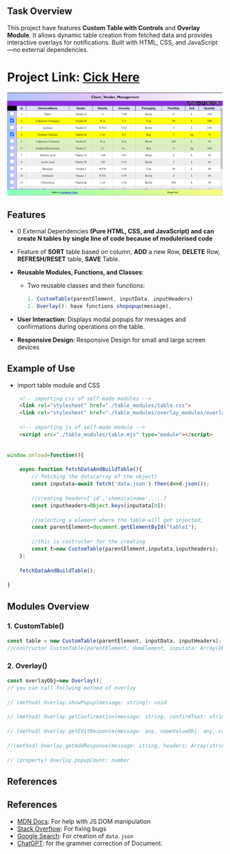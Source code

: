 ## Task Overview

This project have features **Custom Table with Controls** and **Overlay Module**. It allows dynamic table creation from fetched data and provides interactive overlays for notifications. Built with HTML, CSS, and JavaScript—no external dependencies.

# Project Link: [Cick Here](https://chem-manage.onrender.com/)
![alt text](image.png)

## Features

- 0 External Dependencies  **(Pure HTML, CSS, and JavaScript) and can create N tables by single line of code because of modulerised code**
- Feature of **SORT** table based on column,  **ADD** a new Row, **DELETE** Row, **REFRESH/RESET** table, **SAVE** Table.

- **Reusable Modules, Functions, and Classes**: 
  - Two reusable classes and their functions:
    ```javascript
    1. CustomTable(parentElement, inputData, inputHeaders)
    2. Overlay(): have functions shopopup(message),
    ```
- **User Interaction**: Displays modal popups for messages and confirmations during operations on the table.
- **Responsive Design**: Responsive Design for small and large screen devices

## Example of Use
- import table module and CSS
```html
    <!-- importing css of self-made modules -->
    <link rel="stylesheet" href="./table_modules/table.css">
    <link rel="stylesheet" href="./table_modules/overlay_modules/overlay.css">

    <!-- importing js of self-made module -->
    <script src="./table_modules/table.mjs" type="module"></script>

```
```javascript

window.onload=function(){

    async function fetchDataAndBuildTable(){
        // fetching the data(array of the object)
        const inputata=await fetch('data.json').then(d=>d.json());

        //creating header=['id','chemicalname'.....]
        const inputheaders=Object.keys(inputata[0]);

        //selecting a element where the table will get injected;
        const parentElement=document.getElementById("table1");

        //this is costructer for the creating 
        const t=new CustomTable(parentElement,inputata,inputheaders);
    };

    fetchDataAndBuildTable();

}


```


## Modules Overview

### 1. CustomTable()

```javascript
const table = new CustomTable(parentElement, inputData, inputHeaders);
//constructor CustomTable(parentElement: domElement, inputata: Array(Obj), headers: Array(string)): CustomTable
```

### 2. Overlay()
```javascript
const overlayObj=new Overlay();
// you can call follwing method of overlay

// (method) Overlay.showPopup(message: string): void

// (method) Overlay.getConfirmation(message: string, confirmText: string , cancelText: string , deleteFunction: function): void

// (method) Overlay.getEditResponse(message: any, nameValueObj: any, callback: any): void

//(method) Overlay.getAddResponse(message: string, headers: Array(string), callback: function): void

// (property) Overlay.popupCount: number
```

## References

## References

- [MDN Docs](https://developer.mozilla.org/en-US/docs/Web/JavaScript): For help with JS DOM manipulation
- [Stack Overflow](https://stackoverflow.com): For fixing bugs
- [Google Search](https://www.google.com): For creation of `data.json`
- [ChatGPT](https://chatgpt.com): for the grammer correction of Document.
